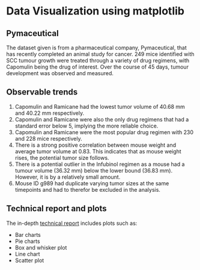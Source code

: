 # Data Visualization using matplotlib

## Pymaceutical

 The dataset given is from a pharmaceutical company, Pymaceutical, that has recently completed an animal study for cancer.
 249 mice identified with SCC tumour growth were treated through a variety of drug regimens, with Capomulin being the drug of interest.
 Over the course of 45 days, tumour development was observed and measured.
 
 ## Observable trends
 
1. Capomulin and Ramicane had the lowest tumor volume of 40.68 mm and 40.22 mm respectively. 
2. Capomulin and Ramicane were also the only drug regimens that had a standard error below 5, implying the more reliable choice. 
3. Capomulin and Ramicane were the most popular drug regimen with 230 and 228 mice respectively.
4. There is a strong positive correlation between mouse weight and average tumor volume at 0.83. 
This indicates that as mouse weight rises, the potential tumor size follows.
5. There is a potential outlier in the Infubinol regimen as a mouse had a tumour volume (36.32 mm) below the lower bound (36.83 mm). 
However, it is by a relatively small amount.
6. Mouse ID g989 had duplicate varying tumor sizes at the same timepoints and had to therefor be excluded in the analysis.

## Technical report and plots

The in-depth [technical report](https://github.com/macadyls/Data-Visualization-matplotlib/blob/main/pymaceuticals.ipynb) includes plots such as:
- Bar charts
- Pie charts
- Box and whisker plot
- Line chart
- Scatter plot
